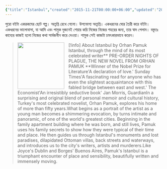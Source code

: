 ```yaml
---
{"title":"Istanbul","created":"2015-11-21T00:00:00+06:00","updated":"2023-07-11T17:28:15+06:00","read_count":1,"authors":["Orhan Pamuk"],"isbn10":1283999102,"rating":5,"reviewed":true,"tags":["bestreads"],"log":[{"status":"Read","timestamp":"2015-12-26T00:00:00+06:00"},{"status":"To Read","timestamp":"2015-11-21T00:00:00+06:00"}],"status":"Read","dg-publish":true,"dg-note-icon":2,"cover":"https://images-na.ssl-images-amazon.com/images/S/compressed.photo.goodreads.com/books/1646884131i/11690.jpg","dg-metatags":{"og:img":"https://images-na.ssl-images-amazon.com/images/S/compressed.photo.goodreads.com/books/1646884131i/11690.jpg"},"dg-path":"Reading/Books/Read/Istanbul by Orhan Pamuk.md","permalink":"/reading/books/read/istanbul-by-orhan-pamuk/","metatags":{"og:img":"https://images-na.ssl-images-amazon.com/images/S/compressed.photo.goodreads.com/books/1646884131i/11690.jpg"},"dgPassFrontmatter":true,"noteIcon":2}
---
```


পুরো বইটা একরকমের ছোট গল্প। অতৃপ্তি রেখে গেলো। উপভোগ্য অতৃপ্তি। একধরনের ঘোর তৈরী করে বইটা। একধরনের ভালোবাসা, যা আমি এবং পামুক দুজনেই শেয়ার করি নিজের নিজের শহরের জন্য, তার স্বাদ পেলাম। বস্তুতঃ কাব্যের কাজই হলো নিজের কথা সার্বজনীন করে দেওয়া। পামুক সেই কাজটা চমৎকারভাবে করেন।

> [!info] About Istanbul by Orhan Pamuk
> <img src="https://images-na.ssl-images-amazon.com/images/S/compressed.photo.goodreads.com/books/1646884131i/11690.jpg" style="float: left; width: 150px; height: auto; margin-right: 1em;" /> Istanbul, through the mind of its most celebrated writer** PRE-ORDER NIGHTS OF PLAGUE, THE NEW NOVEL FROM ORHAN PAMUK **Winner of the Nobel Prize for Literature'A declaration of love.' Sunday Times'A fascinating read for anyone who has even the slightest acquaintance with this fabled bridge between east and west.' The Economist'An irresistibly seductive book' Jan Morris, GuardianIn a surprising and original blend of personal memoir and cultural history, Turkey's most celebrated novelist, Orhan Pamuk, explores his home of more than fifty years.What begins as a portrait of the artist as a young man becomes a shimmering evocation, by turns intimate and panoramic, of one of the world's greatest cities. Beginning in the family apartment building where he was born, and still lives, Pamuk uses his family secrets to show how they were typical of their time and place. He then guides us through Istanbul's monuments and lost paradises, dilapidated Ottoman villas, back streets and waterways, and introduces us to the city's writers, artists and murderers.Like Joyce's Dublin and Borges' Buenos Aires, Pamuk's Istanbul is a triumphant encounter of place and sensibility, beautifully written and immensely moving.
